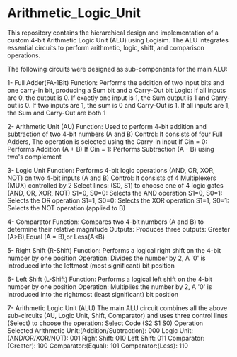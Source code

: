 # Arithmetic\_Logic\_Unit

This repository contains the hierarchical design and implementation of a custom 4-bit Arithmetic Logic Unit (ALU) using Logisim. The ALU integrates essential circuits to perform arithmetic, logic, shift, and comparison operations.



The following circuits were designed as sub-components for the main ALU:

1- Full Adder(FA-1Bit)
Function: Performs the addition of two input bits and one carry-in bit, producing a Sum bit and a Carry-Out bit
Logic: If all inputs are 0, the output is 0. If exactly one input is 1, the Sum output is 1 and Carry-out is 0. If two inputs are 1, the sum is 0 and Carry-Out is 1. If all inputs are 1, the Sum and Carry-Out are both 1



2- Arithmetic Unit (AU)
Function: Used to perform 4-bit addition and subtraction of two 4-bit numbers (A and B)
Control: It consists of four Full Adders, The operation is selected using the Carry-in input
If Cin = 0: Performs Addition (A + B)
If Cin = 1: Performs Subtraction (A - B) using two's complement



3- Logic Unit
Function: Performs 4-bit logic operations (AND, OR, XOR, NOT) on two 4-bit inputs (A and B)
Control: It consists of 4 Multiplexers (MUX) controlled by 2 Select lines: (S0, S1) to choose one of 4 logic gates (AND, OR, XOR, NOT)
S1=0, S0=0: Selects the AND operation
S1=0, S0=1: Selects the OR operation
S1=1, S0=0: Selects the XOR operation
S1=1, S0=1: Selects the NOT operation (applied to B)



4- Comparator
Function: Compares two 4-bit numbers (A and B) to determine their relative magnitude
Outputs: Produces three outputs: Greater (A>B),Equal (A = B),or Less(A<B)



5- Right Shift (R-Shift)
Function: Performs a logical right shift on the 4-bit number by one position
Operation: Divides the number by 2, A '0' is introduced into the leftmost (most significant) bit position



6- Left Shift (L-Shift)
Function: Performs a logical left shift on the 4-bit number by one position Operation: Multiplies the number by 2, A '0' is introduced into the rightmost (least significant) bit position



7- Arithmetic Logic Unit (ALU)
The main ALU circuit combines all the above sub-circuits (AU, Logic Unit, Shift, Comparator) and uses three control lines (Select) to choose the operation:
Select Code (S2 S1 S0) Operation Selected
Arithmetic Unit:(Addition/Subtraction): 000
Logic Unit:(AND/OR/XOR/NOT): 001
Right Shift: 010
Left Shift: 011
Comparator:(Greater): 100
Comparator:(Equal): 101
Comparator:(Less): 110

